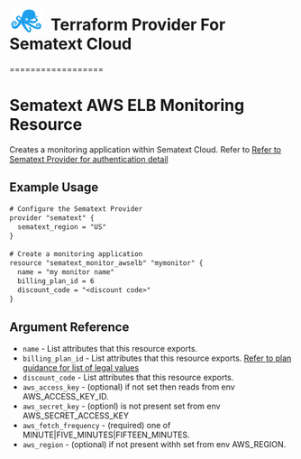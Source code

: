 # <img src="../assets/octi-blue.png" valign="bottom" width="60px"/>**&nbsp;&nbsp;Terraform Provider For Sematext Cloud**
==================

# Sematext AWS ELB Monitoring Resource

Creates a monitoring application within Sematext Cloud. 
Refer to [Refer to Sematext Provider for authentication detail](../index.md) 

## Example Usage

```hcl
# Configure the Sematext Provider
provider "sematext" {
  sematext_region = "US"
}

# Create a monitoring application
resource "sematext_monitor_awselb" "mymonitor" {
  name = "my monitor name"
  billing_plan_id = 6
  discount_code = "<discount code>"
}
```

## Argument Reference

* `name` - List attributes that this resource exports.
* `billing_plan_id` - List attributes that this resource exports. [Refer to plan guidance for list of legal values](../guides/plans.md) 
* `discount_code` - List attributes that this resource exports.
* `aws_access_key` - (optional) if not set then reads from env AWS_ACCESS_KEY_ID.
* `aws_secret_key` - (optionl) is not present set from env AWS_SECRET_ACCESS_KEY
* `aws_fetch_frequency` - (required) one of MINUTE|FIVE_MINUTES|FIFTEEN_MINUTES.
* `aws_region` - (optional) if not present withh set from env AWS_REGION.


